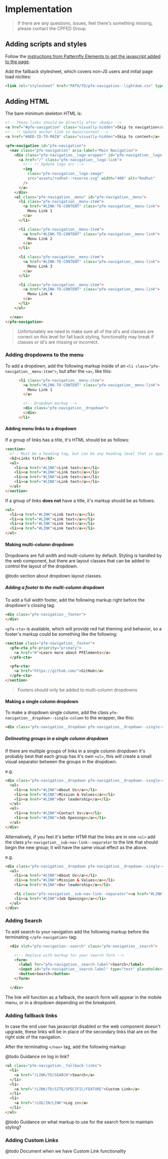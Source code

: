 # Implementation

> If there are any questions, issues, feel there's something missing, please contact the CPFED Group.

## Adding scripts and styles
Follow the [instructions from Patternfly Elements to get the javascript added to the page](https://patternfly.github.io/patternfly-elements/getting-started/).

Add the fallback stylesheet, which covers non-JS users and initial page load nicities:
```html
<link rel="stylesheet" href="PATH/TO/pfe-navigation--lightdom.css" type="text/css">
```

## Adding HTML

The bare minimum skeleton HTML is:

```html
<!-- These links should be directly after <body> -->
<a href="#pfe-navigation" class="visually-hidden">Skip to navigation</a>
<!-- !! Update anchor link to main/content -->
<a href="#ADD-ID-TO-MAIN" class="visually-hidden">Skip to content</a>

<pfe-navigation id="pfe-navigation">
  <nav class="pfe-navigation" aria-label="Main Navigation">
    <div class="pfe-navigation__logo-wrapper" id="pfe-navigation__logo-wrapper">
      <a href="/" class="pfe-navigation__logo-link">
        <!-- !! Update logo src -->
        <img
          class="pfe-navigation__logo-image"
          src="assets/redhat--reverse.svg" width="400" alt="Redhat"
        />
      </a>
    </div>
    <ul class="pfe-navigation__menu" id="pfe-navigation__menu">
      <li class="pfe-navigation__menu-item">
        <a href="#LINK-TO-CONTENT" class="pfe-navigation__menu-link">
          Menu Link 1
        </a>
      </li>

      <li class="pfe-navigation__menu-item">
        <a href="#LINK-TO-CONTENT" class="pfe-navigation__menu-link">
          Menu Link 2
        </a>
      </li>

      <li class="pfe-navigation__menu-item">
        <a href="#LINK-TO-CONTENT" class="pfe-navigation__menu-link">
          Menu Link 3
        </a>
      </li>

      <li class="pfe-navigation__menu-item">
        <a href="#LINK-TO-CONTENT" class="pfe-navigation__menu-link">
          Menu Link 4
        </a>
      </li>
    </ul>

  </nav>
</pfe-navigation>
```

> Unfortunately we need to make sure all of the id's and classes are correct on this level for fall back styling, functionality may break if classes or id's are missing or incorrect.

### Adding dropdowns to the menu
To add a dropdown, add the following markup inside of an `<li class="pfe-navigation__menu-item">`, but after the `<a>`, like this:

```html
      <li class="pfe-navigation__menu-item">
        <a href="#LINK-TO-CONTENT" class="pfe-navigation__menu-link">
          Menu Link 1
        </a>

        <!-- Dropdown markup -->
        <div class="pfe-navigation__dropdown">
        </div>
      </li>
```

#### Adding menu links to a dropdown

If a group of links has a title, it's HTML should be as follows:

```html
<section>
  <!-- Must be a heading tag, but can be any heading level that is appropriate for the page -->
  <h2>Links title</h2>
  <ul>
    <li><a href="#LINK">Link text</a></li>
    <li><a href="#LINK">Link text</a></li>
    <li><a href="#LINK">Link text</a></li>
    <li><a href="#LINK">Link text</a></li>
  </ul>
</section>
```

If a group of links **does not** have a title, it's markup should be as follows:

```html
<ul>
  <li><a href="#LINK">Link text</a></li>
  <li><a href="#LINK">Link text</a></li>
  <li><a href="#LINK">Link text</a></li>
  <li><a href="#LINK">Link text</a></li>
</ul>
```

#### Making multi-column dropdown
Dropdowns are full width and multi-column by default. Styling is handled by the web component, but there are layout classes that can be added to control the layout of the dropdown.

@todo section about dropdown layout classes.

##### Adding a footer to the multi-column dropdown
To add a full width footer, add the following markup right before the dropdown's closing tag:
```html
<div class="pfe-navigation__footer">
</div>
```

`<pfe-cta>` is available, which will provide red hat theming and behavior, so a footer's markup could be something like the following:
```html
<section class="pfe-navigation__footer">
  <pfe-cta pfe-priority="primary">
    <a href="#">Learn more about PFElements</a>
  </pfe-cta>

  <pfe-cta>
    <a href="https://github.com/">GitHub</a>
  </pfe-cta>
</section>
```
> Footers should only be added to multi-column dropdowns


#### Making a single column dropdown

To make a dropdown single column, add the class `pfe-navigation__dropdown--single-column` to the wrapper, like this:

```html
<div class="pfe-navigation__dropdown pfe-navigation__dropdown--single-column">
```

##### Delineating groups in a single column dropdown

If there are multiple groups of links in a single column dropdown it's probably best that each group has it's own `<ul>`, this will create a small visual separator between the groups in the dropdown.

e.g.

```html
<div class="pfe-navigation__dropdown pfe-navigation__dropdown--single-column">
  <ul>
    <li><a href="#LINK">About Us</a></li>
    <li><a href="#LINK">Mission & Values</a></li>
    <li><a href="#LINK">Our leadership</a></li>
  </ul>
  <ul>
    <li><a href="#LINK">Contact Us</a></li>
    <li><a href="#LINK">Job Openings</a></li>
  </ul>
</div>
```

Alternatively, if you feel it's better HTMl that the links are in one `<ul>` add the class `pfe-navigation__sub-nav-link--separator` to the link that should begin the new group; it will have the same visual effect as the above.

e.g.

```html
<div class="pfe-navigation__dropdown pfe-navigation__dropdown--single-column">
  <ul>
    <li><a href="#LINK">About Us</a></li>
    <li><a href="#LINK">Mission & Values</a></li>
    <li><a href="#LINK">Our leadership</a></li>

    <li class="pfe-navigation__sub-nav-link--separator"><a href="#LINK">Contact Us</a></li>
    <li><a href="#LINK">Job Openings</a></li>
  </ul>
</div>
```

### Adding Search

To add search to your navigation add the following markup before the terminating `</pfe-navigation>` tag:

```html
  <div slot="pfe-navigation--search" class="pfe-navigation__search">

    <!-- Replace with markup for your search form -->
    <form>
      <label for="pfe-navigation__search-label">Search</label>
      <input id="pfe-navigation__search-label" type="text" placeholder="Search" />
      <button>Search</button>
    </form>

  </div>
```

The link will function as a fallback, the search form will appear in the mobile menu, or in a dropdown depending on the breakpoint.

### Adding fallback links
In case the end user has javascript disabled or the web component doesn't upgrade, these links will be in place of the secondary links that are on the right side of the navigation.

After the terminating `</nav>` tag, add the following markup:

@todo Guidance on log in link?

```html
<ul class="pfe-navigation__fallback-links">
  <li>
    <a href="/LINK/TO/SEARCH">Search</a>
  </li>
  <li>
    <a href="/LINK/TO/SITE/SPECIFIC/FEATURE">Custom Link</a>
  </li>
  <li>
    <a href="/LOG/IN/LINK">Log in</a>
  </li>
</ul>
```

@todo Guidance on what markup to use for the search form to maintain styling?

### Adding Custom Links

@todo Document when we have Custom Link functionality
